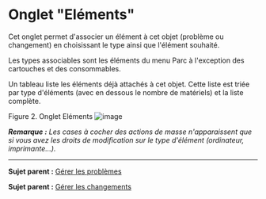 Onglet "Eléments"
================

Cet onglet permet d'associer un élément à cet objet (problème ou changement) en choisissant le type ainsi que l'élément souhaité.

Les types associables sont les éléments du menu Parc à l'exception des cartouches et des consommables.

Un tableau liste les éléments déjà attachés à cet objet.
Cette liste est triée par type d'éléments (avec en dessous le nombre de matériels) et la liste complète.


Figure 2. Onglet Eléments
![image](docs/image/tabElements.png)


***Remarque :** Les cases à cocher des actions de masse n'apparaissent que si vous avez les droits de modification sur le type d'élément (ordinateur, imprimante...).*

 

-------

**Sujet parent :** [Gérer les problèmes](index.php?fr/04_Module_Assistance/08_Problèmes.md "Les problèmes sont gérés depuis le menu Assistance > Problèmes")

**Sujet parent :** [Gérer les changements](index.php?fr/04_Module_Assistance/09_Changements.md "Les changements sont gérés depuis le menu Assistance > Changements")